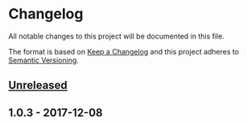 # Changelog
All notable changes to this project will be documented in this file.

The format is based on [Keep a Changelog](http://keepachangelog.com/en/1.0.0/)
and this project adheres to [Semantic Versioning](http://semver.org/spec/v2.0.0.html).

## [Unreleased]

## 1.0.3 - 2017-12-08

[Unreleased]: https://github.com/gadicc/hosts-so-easy/compare/v1.0.3...HEAD
